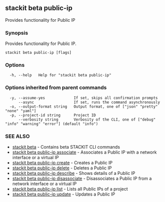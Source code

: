 ## stackit beta public-ip

Provides functionality for Public IP

### Synopsis

Provides functionality for Public IP.

```
stackit beta public-ip [flags]
```

### Options

```
  -h, --help   Help for "stackit beta public-ip"
```

### Options inherited from parent commands

```
  -y, --assume-yes             If set, skips all confirmation prompts
      --async                  If set, runs the command asynchronously
  -o, --output-format string   Output format, one of ["json" "pretty" "none" "yaml"]
  -p, --project-id string      Project ID
      --verbosity string       Verbosity of the CLI, one of ["debug" "info" "warning" "error"] (default "info")
```

### SEE ALSO

* [stackit beta](./stackit_beta.md)	 - Contains beta STACKIT CLI commands
* [stackit beta public-ip associate](./stackit_beta_public-ip_associate.md)	 - Associates a Public IP with a network interface or a virtual IP
* [stackit beta public-ip create](./stackit_beta_public-ip_create.md)	 - Creates a Public IP
* [stackit beta public-ip delete](./stackit_beta_public-ip_delete.md)	 - Deletes a Public IP
* [stackit beta public-ip describe](./stackit_beta_public-ip_describe.md)	 - Shows details of a Public IP
* [stackit beta public-ip disassociate](./stackit_beta_public-ip_disassociate.md)	 - Disassociates a Public IP from a network interface or a virtual IP
* [stackit beta public-ip list](./stackit_beta_public-ip_list.md)	 - Lists all Public IPs of a project
* [stackit beta public-ip update](./stackit_beta_public-ip_update.md)	 - Updates a Public IP


